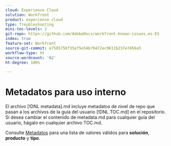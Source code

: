 ```yaml
---
cloud: Experience Cloud
solution: Workfront
product: experience cloud
type: Troubleshooting
mini-toc-levels: 2
git-repo: https://github.com/AdobeDocs/workfront-known-issues.es-ES
index: true
feature-set: Workfront
source-git-commit: e758575bf35ef5e54b79472ec9611b237e7456a5
workflow-type: ht
source-wordcount: '62'
ht-degree: 100%

---
```



# Metadatos para uso interno

El archivo [!DNL metadata].md incluye metadatos de nivel de repo que pasan a los archivos de la guía del usuario [!DNL TOC.md] en el repositorio. Si desea cambiar el contenido de metadata.md para cualquier guía del usuario, hágalo en cualquier archivo TOC.md.

Consulte [Metadatos](https://experienceleague.adobe.com/docs/authoring-guide-exl/using/editing/user-guide-setup/metadata.html?lang=es) para una lista de valores válidos para **solución**, **producto** y **tipo**.

